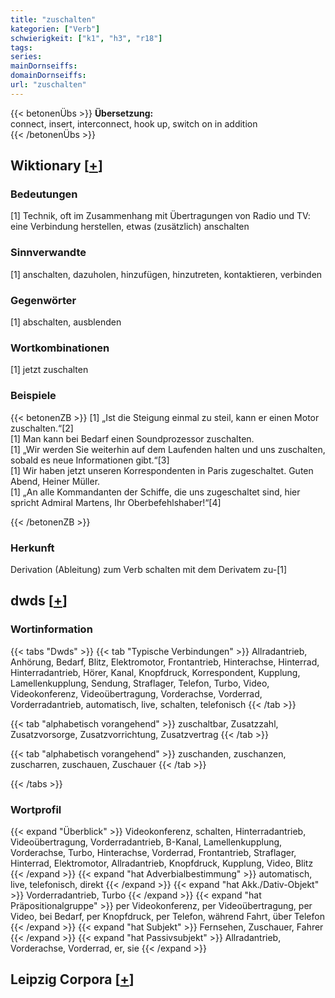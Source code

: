 ```yaml
---
title: "zuschalten"
kategorien: ["Verb"]
schwierigkeit: ["k1", "h3", "r18"]
tags:
series:
mainDornseiffs:
domainDornseiffs:
url: "zuschalten"
---
```


{{< betonenÜbs >}}
**Übersetzung:**  
connect, insert, interconnect, hook up, switch on in addition  
{{< /betonenÜbs >}}

## Wiktionary [[+](https://de.wiktionary.org/wiki/zuschalten)]

### Bedeutungen
[1] Technik, oft im Zusammenhang mit Übertragungen von Radio und TV: eine Verbindung herstellen, etwas (zusätzlich) anschalten  

### Sinnverwandte
[1] anschalten, dazuholen, hinzufügen, hinzutreten, kontaktieren, verbinden  

### Gegenwörter
[1] abschalten, ausblenden  

### Wortkombinationen
[1] jetzt zuschalten  

### Beispiele
{{< betonenZB >}}
[1] „Ist die Steigung einmal zu steil, kann er einen Motor zuschalten.“[2]  
[1] Man kann bei Bedarf einen Soundprozessor zuschalten.  
[1] „Wir werden Sie weiterhin auf dem Laufenden halten und uns zuschalten, sobald es neue Informationen gibt.“[3]  
[1] Wir haben jetzt unseren Korrespondenten in Paris zugeschaltet. Guten Abend, Heiner Müller.  
[1] „An alle Kommandanten der Schiffe, die uns zugeschaltet sind, hier spricht Admiral Martens, Ihr Oberbefehlshaber!“[4]  

{{< /betonenZB >}}
### Herkunft
Derivation (Ableitung) zum Verb schalten mit dem Derivatem zu-[1]  



## dwds [[+](https://www.dwds.de/wb/zuschalten)]

### Wortinformation
{{< tabs "Dwds" >}}
{{< tab "Typische Verbindungen" >}}
Allradantrieb, Anhörung, Bedarf, Blitz, Elektromotor, Frontantrieb, Hinterachse, Hinterrad, Hinterradantrieb, Hörer, Kanal, Knopfdruck, Korrespondent, Kupplung, Lamellenkupplung, Sendung, Straflager, Telefon, Turbo, Video, Videokonferenz, Videoübertragung, Vorderachse, Vorderrad, Vorderradantrieb, automatisch, live, schalten, telefonisch
{{< /tab >}}

{{< tab "alphabetisch vorangehend" >}}
zuschaltbar, Zusatzzahl, Zusatzvorsorge, Zusatzvorrichtung, Zusatzvertrag
{{< /tab >}}

{{< tab "alphabetisch vorangehend" >}}
zuschanden, zuschanzen, zuscharren, zuschauen, Zuschauer
{{< /tab >}}

{{< /tabs >}}

### Wortprofil
{{< expand "Überblick" >}} Videokonferenz, schalten, Hinterradantrieb, Videoübertragung, Vorderradantrieb, B-Kanal, Lamellenkupplung, Vorderachse, Turbo, Hinterachse, Vorderrad, Frontantrieb, Straflager, Hinterrad, Elektromotor, Allradantrieb, Knopfdruck, Kupplung, Video, Blitz {{< /expand >}}
{{< expand "hat Adverbialbestimmung" >}} automatisch, live, telefonisch, direkt {{< /expand >}}
{{< expand "hat Akk./Dativ-Objekt" >}} Vorderradantrieb, Turbo {{< /expand >}}
{{< expand "hat Präpositionalgruppe" >}} per Videokonferenz, per Videoübertragung, per Video, bei Bedarf, per Knopfdruck, per Telefon, während Fahrt, über Telefon {{< /expand >}}
{{< expand "hat Subjekt" >}} Fernsehen, Zuschauer, Fahrer {{< /expand >}}
{{< expand "hat Passivsubjekt" >}} Allradantrieb, Vorderachse, Vorderrad, er, sie {{< /expand >}}

## Leipzig Corpora [[+](https://corpora.uni-leipzig.de/en/res?word=zuschalten&corpusId=deu_newscrawl-public_2018)]

